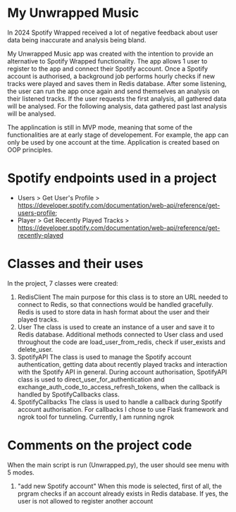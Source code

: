# My Unwrapped Music

In 2024 Spotify Wrapped received a lot of negative feedback about user data being inaccurate and analysis being bland. 

My Unwrapped Music app was created with the intention to provide an alternative to Spotify Wrapped functionality. The app allows 1 user to register to the app and connect their Spotify account. Once a Spotify account is authorised, a background job performs hourly checks if new tracks were played and saves them in Redis database. After some listening, the user can run the app once again and send themselves an analysis on their listened tracks. If the user requests the first analysis, all gathered data will be analysed. For the following analysis, data gathered past last analysis will be analysed.

The applincation is still in MVP mode, meaning that some of the functionalities are at early stage of developement. For example, the app can only be used by one account at the time. Application is created based on OOP principles.

# Spotify endpoints used in a project

- Users > Get User's Profile > https://developer.spotify.com/documentation/web-api/reference/get-users-profile; 
- Player > Get Recently Played Tracks > https://developer.spotify.com/documentation/web-api/reference/get-recently-played

# Classes and their uses

In the project, 7 classes were created:

1. RedisClient
The main purpose for this class is to store an URL needed to connect to Redis, so that connections would be handled gracefully. Redis is used to store data in hash format about the user and their played tracks.
2. User
The class is used to create an instance of a user and save it to Redis database. Additional methods connected to User class and used throughout the code are load_user_from_redis, check if user_exists and delete_user.
3. SpotifyAPI
The class is used to manage the Spotify account authentication, getting data about recently played tracks and interaction with the Spotify API in general. During account authorisation, SpotifyAPI class is used to direct_user_for_authentication and exchange_auth_code_to_access_refresh_tokens, when the callback is handled by SpotifyCallbacks class.
4. SpotifyCallbacks
The class is used to handle a callback during Spotify account authorisation. For callbacks I chose to use Flask framework and ngrok tool for tunneling. Currently, I am running ngrok 

# Comments on the project code

When the main script is run (Unwrapped.py), the user should see menu with 5 modes.

1. "add new Spotify account"
When this mode is selected, first of all, the prgram checks if an account already exists in Redis database. If yes, the user is not allowed to register another account 

